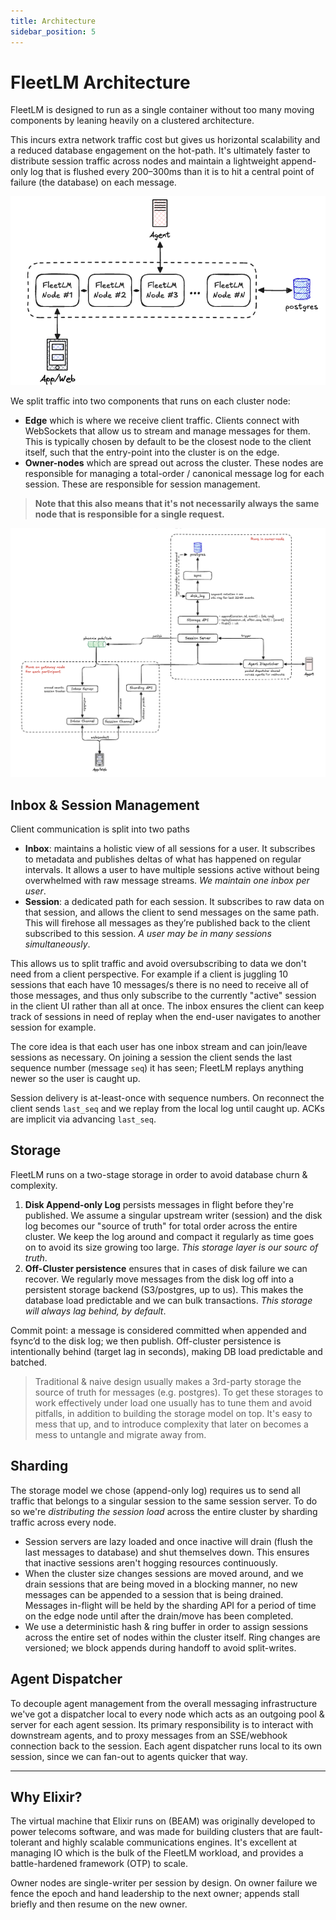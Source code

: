 ```yaml
---
title: Architecture
sidebar_position: 5
---
```


# FleetLM Architecture

FleetLM is designed to run as a single container without too many moving components by leaning heavily on a clustered architecture. 

This incurs extra network traffic cost but gives us horizontal scalability and a reduced database engagement on the hot-path. It's ultimately faster to distribute session traffic across nodes and maintain a lightweight append-only log that is flushed every 200–300ms than it is to hit a central point of failure (the database) on each message.

![](./img/high-level-clustered.png)

We split traffic into two components that runs on each cluster node:

* **Edge** which is where we receive client traffic. Clients connect with WebSockets that allow us to stream and manage messages for them. This is typically chosen by default to be the closest node to the client itself, such that the entry-point into the cluster is on the edge.
* **Owner-nodes** which are spread out across the cluster. These nodes are responsible for managing a total-order / canonical message log for each session. These are responsible for session management.

> **Note that this also means that it's not necessarily always the same node that is responsible for a single request.**

![](./img/architecture.png)

## Inbox & Session Management

Client communication is split into two paths

- **Inbox**: maintains a holistic view of all sessions for a user. It subscribes to metadata and publishes deltas of what has happened on regular intervals. It allows a user to have multiple sessions active without being overwhelmed with raw message streams. *We maintain one inbox per user*.
- **Session**: a dedicated path for each session. It subscribes to raw data on that session, and allows the client to send messages on the same path. This will firehose all messages as they’re published back to the client subscribed to this session. *A user may be in many sessions simultaneously*.

This allows us to split traffic and avoid oversubscribing to data we don't need from a client perspective. For example if a client is juggling 10 sessions that each have 10 messages/s there is no need to receive all of those messages, and thus only subscribe to the currently "active" session in the client UI rather than all at once. The inbox ensures the client can keep track of sessions in need of replay when the end-user navigates to another session for example.

The core idea is that each user has one inbox stream and can join/leave sessions as necessary. On joining a session the client sends the last sequence number (message `seq`) it has seen; FleetLM replays anything newer so the user is caught up.

Session delivery is at-least-once with sequence numbers. On reconnect the client sends `last_seq` and we replay from the local log until caught up. ACKs are implicit via advancing `last_seq`.

## Storage

FleetLM runs on a two-stage storage in order to avoid database churn & complexity.

1. **Disk Append-only Log** persists messages in flight before they're published. We assume a singular upstream writer (session) and the disk log becomes our "source of truth" for total order across the entire cluster. We keep the log around and compact it regularly as time goes on to avoid its size growing too large. *This storage layer is our sourc of truth*.
2. **Off-Cluster persistence** ensures that in cases of disk failure we can recover. We regularly move messages from the disk log off into a persistent storage backend (S3/postgres, up to us). This makes the database load predictable and we can bulk transactions. *This storage will always lag behind, by default*.

Commit point: a message is considered committed when appended and fsync’d to the disk log; we then publish. Off-cluster persistence is intentionally behind (target lag in seconds), making DB load predictable and batched.

> Traditional & naive design usually makes a 3rd-party storage the source of truth for messages (e.g. postgres). To get these storages to work effectively under load one usually has to tune them and avoid pitfalls, in addition to building the storage model on top. It's easy to mess that up, and to introduce complexity that later on becomes a mess to untangle and migrate away from.

## Sharding

The storage model we chose (append-only log) requires us to send all traffic that belongs to a singular session to the same session server. To do so we're _distributing the session load_ across the entire cluster by sharding traffic across every node.

- Session servers are lazy loaded and once inactive will drain (flush the last messages to database) and shut themselves down. This ensures that inactive sessions aren't hogging resources continuously.
- When the cluster size changes sessions are moved around, and we drain sessions that are being moved in a blocking manner, no new messages can be appended to a session that is being drained. Messages in-flight will be held by the sharding API for a period of time on the edge node until after the drain/move has been completed.
- We use a deterministic hash & ring buffer in order to assign sessions across the entire set of nodes within the cluster itself. Ring changes are versioned; we block appends during handoff to avoid split-writes.

## Agent Dispatcher

To decouple agent management from the overall messaging infrastructure we've got a dispatcher local to every node which acts as an outgoing pool & server for each agent session. Its primary responsibility is to interact with downstream agents, and to proxy messages from an SSE/webhook connection back to the session. Each agent dispatcher runs local to its own session, since we can fan-out to agents quicker that way.

* **

## Why Elixir?

The virtual machine that Elixir runs on (BEAM) was originally developed to power telecoms software, and was made for building clusters that are fault-tolerant and highly scalable communications engines. It's excellent at managing IO which is the bulk of the FleetLM workload, and provides a battle-hardened framework (OTP) to scale.

Owner nodes are single-writer per session by design. On owner failure we fence the epoch and hand leadership to the next owner; appends stall briefly and then resume on the new owner.
